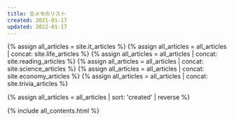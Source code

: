 ```yaml
---
title: 全メモのリスト
created: 2021-01-17
updated: 2022-01-17
---
```

{% assign all_articles = site.it_articles %}
{% assign all_articles = all_articles | concat: site.life_articles %}
{% assign all_articles = all_articles | concat: site.reading_articles %}
{% assign all_articles = all_articles | concat: site.science_articles %}
{% assign all_articles = all_articles | concat: site.economy_articles %}
{% assign all_articles = all_articles | concat: site.trivia_articles %}

{% assign all_articles = all_articles | sort: 'created' | reverse %}

{% include all_contents.html %}
